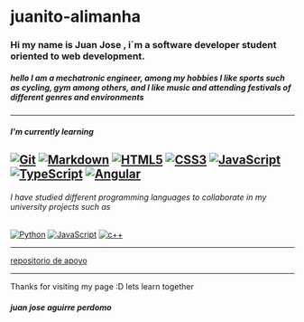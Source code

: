# juanito-alimanha
### Hi my name is Juan Jose , i´m a software developer student oriented to web development.

##### hello I am a mechatronic engineer, among my hobbies I like sports such as cycling, gym among others, and I like music and attending festivals of different genres and environments


---
##### I'm currently learning
[![Git](https://img.shields.io/badge/git-%23F05033.svg?style=for-the-badge&logo=git&logoColor=white)](#)
[![Markdown](https://img.shields.io/badge/markdown-%23000000.svg?style=for-the-badge&logo=markdown&logoColor=white)](#)
[![HTML5](https://img.shields.io/badge/html5-%23E34F26.svg?style=for-the-badge&logo=html5&logoColor=white)](#)
[![CSS3](https://img.shields.io/badge/css3-%231572B6.svg?style=for-the-badge&logo=css3&logoColor=white)](#)
[![JavaScript](https://img.shields.io/badge/javascript-%23323330.svg?style=for-the-badge&logo=javascript&logoColor=%23F7DF1E)](#)
[![TypeScript](https://img.shields.io/badge/typescript-%23007ACC.svg?style=for-the-badge&logo=typescript&logoColor=white)](#)
[![Angular](https://img.shields.io/badge/angular-%23DD0031.svg?style=for-the-badge&logo=angular&logoColor=white)](#)
---
###### I have studied different programming languages to collaborate in my university projects such as
[![Python](https://img.shields.io/badge/python-3670A0?style=for-the-badge&logo=python&logoColor=ffdd54)](#)
[![JavaScript](https://img.shields.io/badge/javascript-%23323330.svg?style=for-the-badge&logo=javascript&logoColor=%23F7DF1E)](#)
[![c++](https://th.bing.com/th/id/OIP.kgVkip3xDaQ8L-x7ZBTkDQAAAA?w=25&h=20&c=7&r=0&o=5&dpr=1.4&pid=1.7)](#)

---
[repositorio de apoyo](https://github.com/javierandres-dev/bit-g09)

---

Thanks for visiting my page :D lets learn together
##### juan jose aguirre perdomo